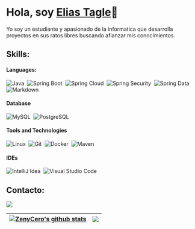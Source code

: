# Hola, soy [Elias Tagle](https://www.linkedin.com/in/elias-jafet-tagle-zevallos-35347a187/)👋

Yo soy un estudiante y apasionado de la informatica que desarrolla proyectos en sus ratos libres buscando afianzar mis conocimientos.

## Skills:

#### Languages:

![Java](https://img.shields.io/badge/Java-ED8B00?style=for-the-badge&logo=java&logoColor=white)&nbsp;
![Spring Boot](https://img.shields.io/badge/Spring_Boot-7776AB?style=for-the-badge&logo=spring&logoColor=white)&nbsp;
![Spring Cloud](https://img.shields.io/badge/Spring_Cloud-3756AB?style=for-the-badge&logo=spring&logoColor=white)&nbsp;
![Spring Security](https://img.shields.io/badge/Spring_Security-4776AB?style=for-the-badge&logo=spring&logoColor=white)&nbsp;
![Spring Data](https://img.shields.io/badge/Spring_Data-9776AB?style=for-the-badge&logo=spring&logoColor=white)&nbsp;
![Markdown](https://img.shields.io/badge/markdown-%23000000.svg?style=for-the-badge&logo=markdown&logoColor=white)

#### Database

![MySQL](https://img.shields.io/badge/MySQL-00000F?style=for-the-badge&logo=mysql&logoColor=white)&nbsp;
![PostgreSQL](https://img.shields.io/badge/PostgreSQL-316192?style=for-the-badge&logo=postgresql&logoColor=white)&nbsp;

#### Tools and Technologies

![Linux](https://img.shields.io/badge/Linux-FCC624?style=for-the-badge&logo=linux&logoColor=black)&nbsp;
![Git](https://img.shields.io/badge/GIT-E44C30?style=for-the-badge&logo=git&logoColor=white)&nbsp;
![Docker](https://img.shields.io/badge/Docker-4776AB?style=for-the-badge&logo=docker&logoColor=white)&nbsp;
![Maven](https://img.shields.io/badge/Maven-9776AB?style=for-the-badge&logo=maven&logoColor=white)&nbsp;

#### IDEs

![IntelliJ Idea](https://img.shields.io/badge/IntelliJ_Idea-FE7A16.svg?style=for-the-badge&logo=IntelliJ_idea&logoColor=white)&nbsp;
![Visual Studio Code](https://img.shields.io/badge/Visual%20Studio%20Code-0078d7.svg?style=for-the-badge&logo=visual-studio-code&logoColor=white)&nbsp;


## Contacto:

<p align = "center">

[<img src="https://img.shields.io/badge/linkedin-%2312100E.svg?&style=for-the-badge&logo=linkedin&logoColor=white&color=black" />](https://www.linkedin.com/in/elias-jafet-tagle-zevallos-35347a187/)
</p>

| <a href="https://github.com/ZenyCero/github-readme-stats"><img align="center" src="https://github-readme-stats.vercel.app/api?username=ZenyCero&show_icons=true&include_all_commits=true&theme=buefy&hide_border=true" alt="ZenyCero's github stats" /></a> | <a href="https://github.com/ZenyCero/github-readme-stats"><img align="center" src="https://github-readme-stats.vercel.app/api/top-langs/?username=ZenyCero&layout=compact&theme=buefy&hide_border=true" /></a> |
| ------------- | ------------- |



